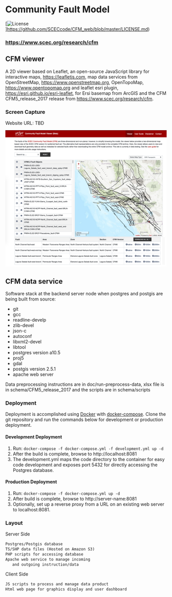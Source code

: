 # Community Fault Model 

[![License](https://img.shields.io/badge/License-BSD%203--Clause-blue.svg)]https://github.com/SCECcode/CFM_web/blob/master/LICENSE.md)

### https://www.scec.org/research/cfm

## CFM viewer

A 2D viewer based on Leaflet, an open-source JavaScript library for interactive maps,
https://leafletjs.com, map data services from OpenStreetMap, https://www.openstreetmap.org,
OpenTopoMap, https://www.opentopomap.org and leaflet esri plugin,
https://esri.github.io/esri-leaflet, for Ersi basemap from ArcGIS and the CFM 
CFM5_release_2017 release from https://www.scec.org/research/cfm.

### Screen Capture

Website URL: TBD

![](doc/cfm_demo.jpg) 


## CFM data service

Software stack at the backend server node when postgres and postgis are
being built from source:

- git
- gcc
- readline-develp
- zlib-devel
- json-c
- autoconf
- libxml2-devel
- libtool
- postgres version a10.5
 - proj5
 - gdal
- postgis version 2.5.1
- apache web server


Data preprocessing instructions are in doc/run-preprocess-data, xlsx file is in 
schema/CFM5_release_2017 and the scripts are in schema/scripts 


### Deployment

Deployment is accomplished using [Docker](https://docs.docker.com/) with [docker-compose]([https://docs.docker.com/compose/). Clone the git repository and run the commands below for development or production deployment.

#### Development Deployment
1. Run: `docker-compose -f docker-compose.yml -f development.yml up -d`
2. After the build is complete, browse to http://localhost:8081
3. The development.yml maps the code directory to the container for easy code development and exposes port 5432 for directly accessing the Postgres database.

#### Production Deployment
1. Run: `docker-compose -f docker-compose.yml up -d`
2. After build is complete, browse to http://server-name:8081
3. Optionally, set up a reverse proxy from a URL on an existing web server to localhost:8081.

### Layout 

Server Side 
       
    Postgres/Postgis database
    TS/SHP data files (Hosted on Amazon S3)
    PHP scripts for accessing database
    Apache web service to manage incoming
       and outgoing instruction/data

Client Side 

    JS scripts to process and manage data product
    Html web page for graphics display and user dashboard
